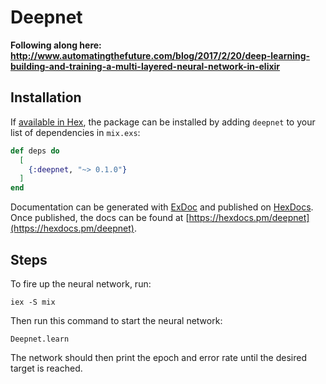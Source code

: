 # Deepnet

**Following along here: http://www.automatingthefuture.com/blog/2017/2/20/deep-learning-building-and-training-a-multi-layered-neural-network-in-elixir**

## Installation

If [available in Hex](https://hex.pm/docs/publish), the package can be installed
by adding `deepnet` to your list of dependencies in `mix.exs`:

```elixir
def deps do
  [
    {:deepnet, "~> 0.1.0"}
  ]
end
```

Documentation can be generated with [ExDoc](https://github.com/elixir-lang/ex_doc)
and published on [HexDocs](https://hexdocs.pm). Once published, the docs can
be found at [https://hexdocs.pm/deepnet](https://hexdocs.pm/deepnet).

## Steps

To fire up the neural network, run:

```iex -S mix```

Then run this command to start the neural network:

```Deepnet.learn```

The network should then print the epoch and error rate until the desired target is reached.